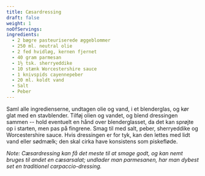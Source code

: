 ```yaml
---
title: Cæsardressing
draft: false
weight: 1
noOfServings: 
ingredients:
  - 2 bægre pasteuriserede æggeblommer
  - 250 ml. neutral olie
  - 2 fed hvidløg, kernen fjernet
  - 40 gram parmesan
  - 1½ tsk. sherryeddike
  - 10 stænk Worcestershire sauce
  - 1 knivspids cayennepeber
  - 20 ml. koldt vand
  - Salt
  - Peber
---
```


Saml alle ingredienserne, undtagen olie og vand, i et blenderglas, og
kør glat med en stavblender. Tilføj olien og vandet, og blend dressingen
sammen -- hold eventuelt en hånd over blenderglasset, da det kan sprøjte
op i starten, men pas på fingrene. Smag til med salt, peber,
sherryeddike og Worcestershire sauce. Hvis dressingen er for tyk, kan
den lettes med lidt vand eller sødmælk; den skal cirka have konsistens
som piskefløde.

*Note: Cæsardressing kan få det meste til at smage godt, og kan nemt
bruges til andet en cæsarsalat; undlader man parmesanen, har man dybest
set en traditionel carpaccio-dressing.*

